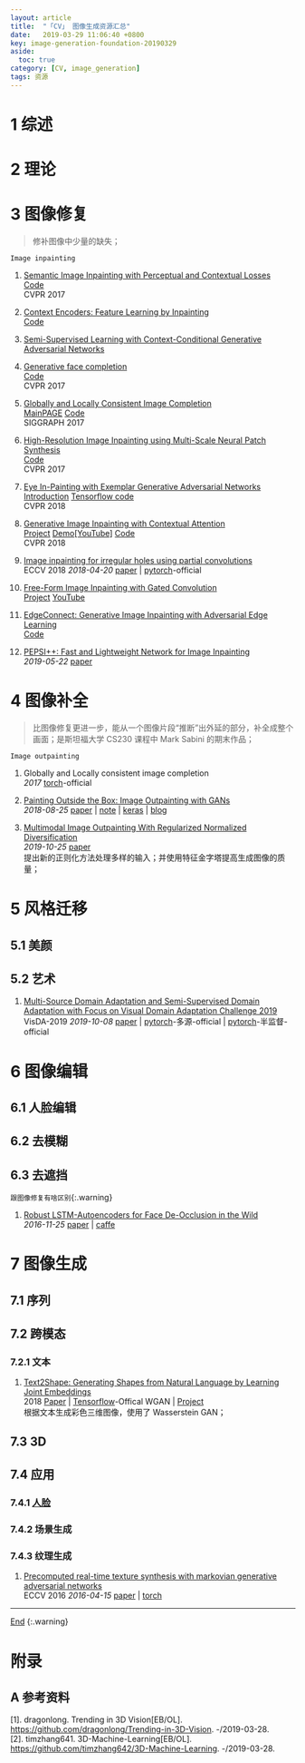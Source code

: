 ```yaml
---
layout: article
title:  "「CV」 图像生成资源汇总"
date:   2019-03-29 11:06:40 +0800
key: image-generation-foundation-20190329
aside:
  toc: true
category: [CV, image_generation]
tags: 资源
---
```

<span id='head'></span>  

<!--more-->

# 1 综述

# 2 理论

# 3 图像修复
>修补图像中少量的缺失；    

`Image inpainting`    

1.  [Semantic Image Inpainting with Perceptual and Contextual Losses](http://cn.arxiv.org/abs/1607.07539)  
[Code](https://github.com/bamos/dcgan-completion.tensorflow)  
CVPR 2017  

1.  [Context Encoders: Feature Learning by Inpainting](http://cn.arxiv.org/abs/1604.07379)  
[Code](https://github.com/jazzsaxmafia/Inpainting)   

1.  [Semi-Supervised Learning with Context-Conditional Generative Adversarial Networks](http://cn.arxiv.org/abs/1611.06430v1)    

1.  [Generative face completion](https://drive.google.com/file/d/0B8_MZ8a8aoSeenVrYkpCdnFRVms/edit)  
[Code](https://github.com/Yijunmaverick/GenerativeFaceCompletion)  
CVPR 2017

1.  [Globally and Locally Consistent Image Completion](http://iizuka.cs.tsukuba.ac.jp/projects/completion/data/completion_sig2017.pdf)   
[MainPAGE](http://hi.cs.waseda.ac.jp/~iizuka/projects/completion/en/)  [Code](https://github.com/satoshiiizuka/siggraph2017_inpainting)    
SIGGRAPH 2017

1.  [High-Resolution Image Inpainting using Multi-Scale Neural Patch Synthesis](http://cn.arxiv.org/abs/1611.09969)   
[Code](https://github.com/leehomyc/Faster-High-Res-Neural-Inpainting)  
CVPR 2017  

1.  [Eye In-Painting with Exemplar Generative Adversarial Networks](http://cn.arxiv.org/abs/1711.03999)   
[Introduction](https://github.com/bdol/exemplar_gans) [Tensorflow code](https://github.com/zhangqianhui/Exemplar_GAN_Eye_Inpainting)   
CVPR 2018

1.  [Generative Image Inpainting with Contextual Attention](http://cn.arxiv.org/abs/1801.07892)   
[Project](http://jiahuiyu.com/deepfill)  [Demo](http://jiahuiyu.com/deepfill)[[YouTube]](https://youtu.be/xz1ZvcdhgQ0)  [Code](https://github.com/JiahuiYu/generative_inpainting)    
CVPR 2018


1. [Image inpainting for irregular holes using partial convolutions](http://cn.arxiv.org/abs/1804.07723)    
ECCV 2018 *2018-04-20* [paper](https://arxiv.org/abs/1804.07723) | [pytorch](https://github.com/NVIDIA/partialconv)-official       


1.  [Free-Form Image Inpainting with Gated Convolution](http://cn.arxiv.org/abs/1806.03589)  
[Project](http://jiahuiyu.com/deepfill2)  [YouTube](https://youtu.be/uZkEi9Y2dj4)   

1.  [EdgeConnect: Generative Image Inpainting with Adversarial Edge Learning](http://cn.arxiv.org/abs/1901.00212)  
[Code](https://github.com/knazeri/edge-connect)  

1. [PEPSI++: Fast and Lightweight Network for Image Inpainting](http://cn.arxiv.org/abs/1905.09010)    
*2019-05-22* [paper](https://arxiv.org/abs/1905.09010)    

# 4 图像补全
>比图像修复更进一步，能从一个图像片段“推断”出外延的部分，补全成整个画面；是斯坦福大学 CS230 课程中 Mark Sabini 的期末作品；     

`Image outpainting`     

1. Globally and Locally consistent image completion     
*2017* [torch](https://github.com/satoshiiizuka/siggraph2017_inpainting)-official       

1. [Painting Outside the Box: Image Outpainting with GANs](http://cn.arxiv.org/abs/1808.08483)    
*2018-08-25* [paper](https://arxiv.org/abs/1808.08483) | [note](https://cs230.stanford.edu/projects_spring_2018/posters/8265861.pdf) | [keras](https://github.com/bendangnuksung/Image-OutPainting) | [blog](https://www.itcodemonkey.com/article/6793.html)    

1. [Multimodal Image Outpainting With Regularized Normalized Diversification](http://cn.arxiv.org/abs/1910.11481)   
*2019-10-25* [paper](https://arxiv.org/abs/1910.11481)    
提出新的正则化方法处理多样的输入；并使用特征金字塔提高生成图像的质量；     



# 5 风格迁移
## 5.1 美颜

## 5.2 艺术
1. [Multi-Source Domain Adaptation and Semi-Supervised Domain Adaptation with Focus on Visual Domain Adaptation Challenge 2019](https://arxiv.org/abs/1910.03548)     
VisDA-2019 *2019-10-08* [paper](https://arxiv.org/abs/1910.03548) | [pytorch](https://github.com/Panda-Peter/visda2019-multisource)-多源-official | [pytorch](https://github.com/Panda-Peter/visda2019-semisupervised)-半监督-official     

# 6 图像编辑
## 6.1 人脸编辑

## 6.2 去模糊

## 6.3 去遮挡
`跟图像修复有啥区别`{:.warning}   
1.  [Robust LSTM-Autoencoders for Face De-Occlusion in the Wild](http://cn.arxiv.org/abs/1612.08534)   
*2016-11-25* [paper](https://arxiv.org/abs/1612.08534) | [caffe](https://github.com/zhaofang0627/face-deocc-lstm)        

# 7 图像生成
## 7.1 序列
## 7.2 跨模态
### 7.2.1 文本
1. [Text2Shape: Generating Shapes from Natural Language by Learning Joint Embeddings](http://cn.arxiv.org/abs/1803.08495)   
2018 [Paper](https://arxiv.org/abs/1803.08495) | [Tensorflow](https://github.com/kchen92/text2shape/)-Offical WGAN | [Project](http://text2shape.stanford.edu/)      
根据文本生成彩色三维图像，使用了 Wasserstein GAN；  


## 7.3 3D

## 7.4 应用
### 7.4.1 [人脸](/cv/human/face_generation/2019/10/09/foundation.html)
### 7.4.2 场景生成

### 7.4.3 纹理生成
1.  [Precomputed real-time texture synthesis with markovian generative adversarial networks](http://cn.arxiv.org/abs/1604.04382)  
ECCV 2016 *2016-04-15* [paper](https://arxiv.org/abs/1604.04382) | [torch](https://github.com/chuanli11/MGANs)  


-------------------  
[End](#head)
{:.warning}  


# 附录
## A 参考资料
[1]. dragonlong. Trending in 3D Vision[EB/OL]. <https://github.com/dragonlong/Trending-in-3D-Vision>. -/2019-03-28.    
[2]. timzhang641. 3D-Machine-Learning[EB/OL]. <https://github.com/timzhang642/3D-Machine-Learning>. -/2019-03-28.    

